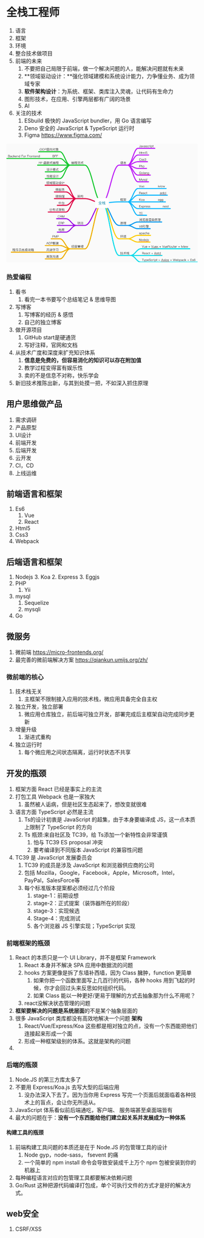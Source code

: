# 全栈工程师

1. 语言
2. 框架
3. 环境
4. 整合技术做项目
6. 前端的未来
   1. 不要把自己局限于前端，做一个解决问题的人，能解决问题就有未来
   2. **领域驱动设计：**强化领域建模和系统设计能力，力争懂业务、成为领域专家
   3. **软件架构设计**：为系统、框架、类库注入灵魂，让代码有生命力
   4. 图形技术，在应用、引擎两层都有广阔的场景
   5. AI
7. 关注的技术
   1. ESbuild 极快的 JavaScript bundler，用 Go 语言编写
   2. Deno 安全的 JavaScript & TypeScript 运行时
   3. Figma https://www.figma.com/

![全栈技术点](fullstack/images/fullstack.jpg)



### 热爱编程

1. 看书
   1. 看完一本书要写个总结笔记 & 思维导图
2. 写博客
   1. 写博客的经历 & 感悟
   2. 自己的独立博客
3. 做开源项目
   1. GitHub start是硬通货
   2. 写好注释，官网和文档
4. 从技术广度和深度来扩充知识体系
   1. **信息是免费的，但容易消化的知识可以存在附加值**
   2. 教学过程变得富有娱乐性
   3. 卖的不是信息不对称，快乐学会
5. 新旧技术推陈出新，与其到处摸一把，不如深入抓住原理





## 用户思维做产品

1. 需求调研
2. 产品原型
3. UI设计
4. 前端开发
5. 后端开发
6. 云开发
7. CI，CD
8. 上线运维





## 前端语言和框架

1. Es6
   1. Vue
   2. React
2. Html5
3. Css3
4. Webpack





## 后端语言和框架

1. Nodejs
   3. Koa
   2. Express
   3. Eggjs
2. PHP
   1. Yii
3. mysql
   1. Sequelize
   2. mysqli
4. Go





## 微服务

1. 微前端 https://micro-frontends.org/
2. 最完善的微前端解决方案 https://qiankun.umijs.org/zh/



### 微前端的核心

1. 技术栈无关
   1. 主框架不限制接入应用的技术栈，微应用具备完全自主权
2. 独立开发，独立部署
   1. 微应用仓库独立，前后端可独立开发，部署完成后主框架自动完成同步更新
3. 增量升级
   1. 渐进式重构
4. 独立运行时
   1. 每个微应用之间状态隔离，运行时状态不共享



## 开发的瓶颈

1. 框架方面 React 已经是事实上的主流
2. 打包工具 Webpack 也是一家独大
   1. 虽然被人诟病，但是社区生态起来了，想改变就很难
3. 语言方面 TypeScript 必然是主流
   1.  Ts的设计初衷是 JavaScript 的超集，由于本身要编译成 JS，这一点本质上限制了 TypeScript 的方向
   2. Ts 瓶颈:来自社区及 TC39，给 Ts添加一个新特性会非常谨慎
      1. 怕与 TC39 ES proposal 冲突
      2. 要考编译到不同版本 JavaScript 的兼容性问题
4. TC39 是 JavaScript 发展委员会
   1. TC39 的成员是涉及 JavaScript 和浏览器供应商的公司
   2. 包括 Mozilla，Google，Facebook，Apple，Microsoft，Intel，PayPal，SalesForce等
   3. 每个标准版本提案都必须经过几个阶段
      1. stage-1：前期设想
      2. stage-2：正式提案（装饰器所在的阶段）
      3. stage-3：实现候选
      4. Stage-4：完成测试
      5. 各个浏览器 JS 引擎实现；TypeScript 实现





### 前端框架的瓶颈

1. React 的本质只是一个 UI Library，并不是框架 Framework
   1. React 本身并不解决 SPA 应用中数据流的问题
   2. hooks 方案更像是拆了东墙补西墙，因为 Class 臃肿，function 更简单
      1. 如果你把一个函数里面写上几百行的代码，各种 hooks 用到飞起的时候，你才会回过头来反思如何组织代码。
      2. 如果 Class 能以一种更好/更易于理解的方式去抽象那为什么不用呢？
   3. react没解决状态管理的问题
2. **框架要解决的问题是系统层面**的不是某个抽象层面的
3. 很多 JavaScript 类库都没有高效地解决一个问题 **架构**
   1. React/Vue/Express/Koa 这些都是相对独立的点，没有一个东西能把他们连接起来形成一个面
   2. 形成一种框架级别的体系。这就是架构的问题
4. 





### 后端的瓶颈

1. Node.JS 的第三方库太多了
2. 不要用 Express/Koa.js 去写大型的后端应用
   1. 没办法深入下去了。因为当你用 Express 写完一个页面后就面临着各种技术上的盲点，会让你无所适从。
3. JavaScript 体系看似前后端通吃，客户端、 服务端甚至桌面端皆有
4. 最大的问题在于：**没有一个东西能给他们建立起关系并发展成为一种体系**





#### 构建工具的瓶颈

1. 前端构建工具问题的本质还是在于 Node.JS 的包管理工具的设计
   1. Node gyp，node-sass， fsevent 的痛
   2. 一个简单的 npm install 命令会导致安装成千上万个 npm 包被安装到你的机器上
2. 每种编程语言对应的包管理工具都要解决依赖问题
3. Go/Rust 这种把源代码编译打包成，单个可执行文件的方式才是好的解决方式。





## web安全

1. CSRF/XSS